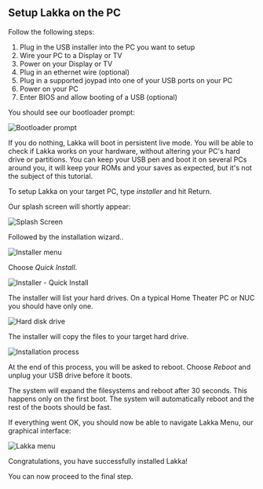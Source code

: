 ## Setup Lakka on the PC

Follow the following steps:

1.  Plug in the USB installer into the PC you want to setup
2.  Wire your PC to a Display or TV
3.  Power on your Display or TV
4.  Plug in an ethernet wire (optional)
5.  Plug in a supported joypad into one of your USB ports on your PC
6.  Power on your PC
7.  Enter BIOS and allow booting of a USB (optional)

You should see our bootloader prompt:

![Bootloader prompt](/images/syslinuxefi.png)

If you do nothing, Lakka will boot in persistent live mode. You will be able to check if Lakka works on your hardware, without altering your PC's hard drive or partitions. You can keep your USB pen and boot it on several PCs around you, it will keep your ROMs and your saves as expected, but it's not the subject of this tutorial.

To setup Lakka on your target PC, type *installer* and hit Return.

Our splash screen will shortly appear:

![Splash Screen](/images/splash.png)

Followed by the installation wizard..

![Installer menu](/images/installer1.png)

Choose *Quick Install*.

![Installer - Quick Install](/images/installer2.png)

The installer will list your hard drives. On a typical Home Theater PC or NUC you should have only one.

![Hard disk drive](/images/installer3.png)

The installer will copy the files to your target hard drive.

![Installation process](/images/installer4.png)

At the end of this process, you will be asked to reboot. Choose *Reboot* and unplug your USB drive before it boots.

The system will expand the filesystems and reboot after 30 seconds. This happens only on the first boot. The system will automatically reboot and the rest of the boots should be fast.

If everything went OK, you should now be able to navigate Lakka Menu, our graphical interface:

![Lakka menu](/images/lakkamenu.png)

Congratulations, you have successfully installed Lakka!

You can now proceed to the final step.
